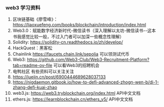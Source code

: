 ### web3 学习资料

1. 区块链基础《廖雪峰》：https://liaoxuefeng.com/books/blockchain/introduction/index.html
2. Web3.0：赋能数字经济新时代-微信读书（深入理解以太坊-微信读书--这本书我感觉比较一般，不过入门者可以加深一些概念性理解）
3. Solidity: https://solidity-cn.readthedocs.io/zh/develop/
4. HackQuest：黑客松
5. Chainlink https://faucets.chain.link/sepolia  可以领测试代币
6. Web3: https://github.com/Web3-Club/Web3-Recruitment-Platform?tab=readme-ov-file   可以看Web3的招聘机会
7. 电鸭社区 有些资料可以关注关注
8. https://juejin.cn/post/6900444689628037133
9. https://nigdaemon.gitbook.io/how-to-defi-advanced-zhogn-wen-b/di-1-zhang-defi-kuai-zhao
10. web3.js: https://web3.tryblockchain.org/index.html API中文文档
11. ethers.js: https://learnblockchain.cn/ethers_v5/  API中文文档